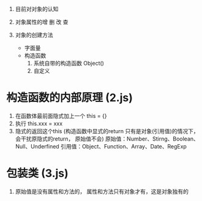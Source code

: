 1. 目前对对象的认知


2. 对象属性的增 删 改 查


3. 对象的创建方法
    - 字面量
    - 构造函数
        1) 系统自带的构造函数  Object()
        2) 自定义


# 构造函数的内部原理  (2.js)
1. 在函数体最前面隐式加上一个 this = {}
2. 执行 this.xxx = xxx
3. 隐式的返回这个this
(构造函数中显式的return 只有是对象(引用值)的情况下， 会干扰原隐式的return， 原始值不会)
原始值：Number、Stirng、Boolean、Null、Underfined
引用值：Object、Function、Array、Date、RegExp


# 包装类   (3.js)
1. 原始值是没有属性和方法的， 属性和方法只有对象才有，这是对象独有的